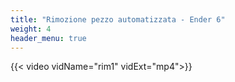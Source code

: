 ```yaml
---
title: "Rimozione pezzo automatizzata - Ender 6"
weight: 4
header_menu: true
---
```



{{< video vidName="rim1" vidExt="mp4">}}


